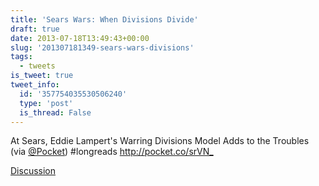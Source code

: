 ```yaml
---
title: 'Sears Wars: When Divisions Divide'
draft: true
date: 2013-07-18T13:49:43+00:00
slug: '201307181349-sears-wars-divisions'
tags:
  - tweets
is_tweet: true
tweet_info:
  id: '357754035530506240'
  type: 'post'
  is_thread: False
---
```




At Sears, Eddie Lampert's Warring Divisions Model Adds to the Troubles (via [@Pocket](https://x.com/Pocket)) #longreads <http://pocket.co/srVN_>

[Discussion](https://x.com/sytelus/status/357754035530506240)
